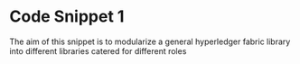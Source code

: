 # Code Snippet 1
The aim of this snippet is to modularize a general hyperledger fabric library into different libraries catered for different roles
